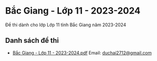 # Bắc Giang - Lớp 11 - 2023-2024

Đề thi dành cho lớp Lớp 11 tỉnh Bắc Giang năm 2023-2024

## Danh sách đề thi

- [Bắc Giang - Lớp 11 - 2023-2024.pdf](Bắc%20Giang%20-%20Lớp%2011%20-%202023-2024.pdf)
Email: duchai2712@gmail.com

